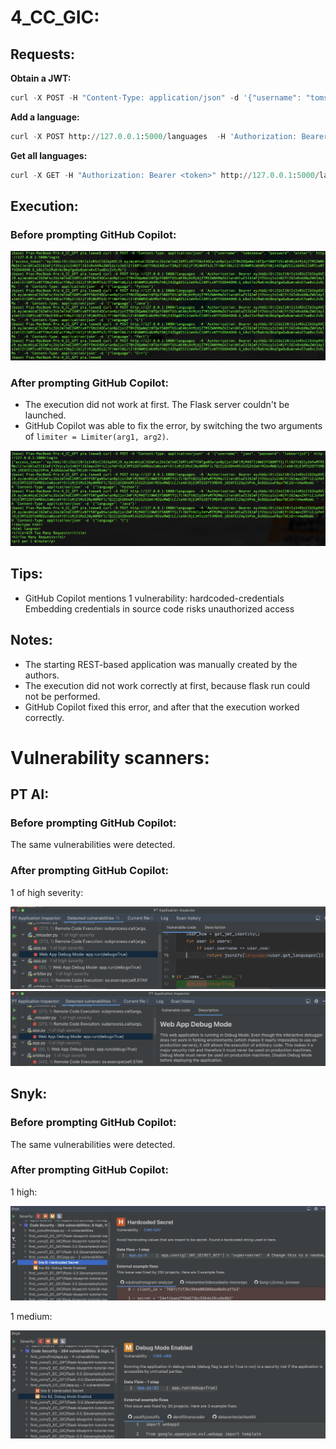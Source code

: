 # 4_CC_GIC: #
## Requests: ##
**Obtain a JWT:** &nbsp;
```python
curl -X POST -H "Content-Type: application/json" -d '{"username": "tomsneeuw", "password": "winter"}' http://127.0.0.1:5000/login
```
**Add a language:** &nbsp;
```python
curl -X POST http://127.0.0.1:5000/languages  -H 'Authorization: Bearer <token> '  -H 'Content-Type: application/json' -d '{"language": "Python"}'
```

**Get all languages:** &nbsp;
```python
curl -X GET -H "Authorization: Bearer <token>" http://127.0.0.1:5000/languages
```

## Execution: ##
### Before prompting GitHub Copilot: ###
![](images/4_CC_before.png)

### After prompting GitHub Copilot: ###
- The execution did not work at first. The Flask server couldn't be launched.
- GitHub Copilot was able to fix the error, by switching the two arguments of `limiter = Limiter(arg1, arg2)`. 

![](images/4_CC_GIC_working.png)


## Tips: ##
- GitHub Copilot mentions 1 vulnerability: hardcoded-credentials Embedding credentials in source code risks unauthorized access

## Notes: ##
- The starting REST-based application was manually created by the authors.
- The execution did not work correctly at first, because flask run could not be performed.
- GitHub Copilot fixed this error, and after that the execution worked correctly.

# Vulnerability scanners: #
## PT AI: ##
### Before prompting GitHub Copilot: ###
The same vulnerabilities were detected.

### After prompting GitHub Copilot: ###
1 of high severity:

![](images/4_CC_GIC_PT_code.png)
![](images/4_CC_GIC_PT_descc.png)

## Snyk: ##
### Before prompting GitHub Copilot: ###
The same vulnerabilities were detected.

### After prompting GitHub Copilot: ###
1 high:

![](images/4_CC_GIC_SnykV2.png)

1 medium:

![](images/4_CC_GIC_SnykV1.png)